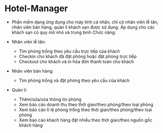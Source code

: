 # Hotel-Manager
- Phần mềm dạng ứng dụng cho máy tính cá nhân, chỉ có nhân viên lễ tân, nhân viên bán hàng, quản lí khách sạn được sử dụng. Áp dụng cho các khách sạn có quy mô nhỏ và trung binh
Chức năng:
- Nhân viên lễ tân:
    + Tìm phòng trống theo yêu cầu trực tiếp của khách
    + Checkin cho khách đã đặt phòng hoặc đặt phòng trực tiếp
    + Checkout cho khách và in hóa đơn thanh toán cho khách

- Nhân viên bán hàng:
    + Tìm phòng trống và đặt phòng theo yêu cầu của khách

- Quản lí:
    + Thêm/sửa/xóa thông tin phòng
    + Xem báo cáo doanh thu theo thời gian/theo phòng/theo loại phòng
    + Xem báo cáo tỉ lệ phòng trống theo thời gian/theo phòng/theo loại phòng
    + Xem báo cáo khách hàng đặt nhiều theo thời gian/theo nguồn gốc khách hàng
